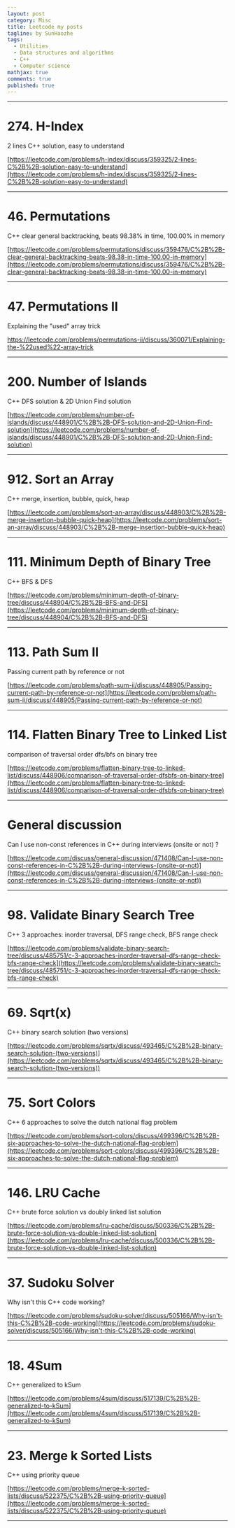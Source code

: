 ```yaml
---
layout: post
category: Misc
title: Leetcode my posts
tagline: by SunHaozhe
tags: 
  - Utilities
  - Data structures and algorithms
  - C++
  - Computer science
mathjax: true
comments: true
published: true
---
```


**************************************************************************



# 274. H-Index

2 lines C++ solution, easy to understand

[https://leetcode.com/problems/h-index/discuss/359325/2-lines-C%2B%2B-solution-easy-to-understand](https://leetcode.com/problems/h-index/discuss/359325/2-lines-C%2B%2B-solution-easy-to-understand)

**************************************************************************

# 46. Permutations

C++ clear general backtracking, beats 98.38% in time, 100.00% in memory

[https://leetcode.com/problems/permutations/discuss/359476/C%2B%2B-clear-general-backtracking-beats-98.38-in-time-100.00-in-memory](https://leetcode.com/problems/permutations/discuss/359476/C%2B%2B-clear-general-backtracking-beats-98.38-in-time-100.00-in-memory)

**************************************************************************


# 47. Permutations II

Explaining the "used" array trick

[https://leetcode.com/problems/permutations-ii/discuss/360071/Explaining-the-%22used%22-array-trick
](https://leetcode.com/problems/permutations-ii/discuss/360071/Explaining-the-%22used%22-array-trick)

**************************************************************************


# 200. Number of Islands

C++ DFS solution & 2D Union Find solution

[https://leetcode.com/problems/number-of-islands/discuss/448901/C%2B%2B-DFS-solution-and-2D-Union-Find-solution](https://leetcode.com/problems/number-of-islands/discuss/448901/C%2B%2B-DFS-solution-and-2D-Union-Find-solution)

**************************************************************************

# 912. Sort an Array

C++ merge, insertion, bubble, quick, heap

[https://leetcode.com/problems/sort-an-array/discuss/448903/C%2B%2B-merge-insertion-bubble-quick-heap](https://leetcode.com/problems/sort-an-array/discuss/448903/C%2B%2B-merge-insertion-bubble-quick-heap)

**************************************************************************

# 111. Minimum Depth of Binary Tree

C++ BFS & DFS

[https://leetcode.com/problems/minimum-depth-of-binary-tree/discuss/448904/C%2B%2B-BFS-and-DFS](https://leetcode.com/problems/minimum-depth-of-binary-tree/discuss/448904/C%2B%2B-BFS-and-DFS)

**************************************************************************

# 113. Path Sum II

Passing current path by reference or not

[https://leetcode.com/problems/path-sum-ii/discuss/448905/Passing-current-path-by-reference-or-not](https://leetcode.com/problems/path-sum-ii/discuss/448905/Passing-current-path-by-reference-or-not)

**************************************************************************

# 114. Flatten Binary Tree to Linked List

comparison of traversal order dfs/bfs on binary tree

[https://leetcode.com/problems/flatten-binary-tree-to-linked-list/discuss/448906/comparison-of-traversal-order-dfsbfs-on-binary-tree](https://leetcode.com/problems/flatten-binary-tree-to-linked-list/discuss/448906/comparison-of-traversal-order-dfsbfs-on-binary-tree)

**************************************************************************

# General discussion

Can I use non-const references in C++ during interviews (onsite or not) ?

[https://leetcode.com/discuss/general-discussion/471408/Can-I-use-non-const-references-in-C%2B%2B-during-interviews-(onsite-or-not)](https://leetcode.com/discuss/general-discussion/471408/Can-I-use-non-const-references-in-C%2B%2B-during-interviews-(onsite-or-not))

**************************************************************************

# 98. Validate Binary Search Tree

C++ 3 approaches: inorder traversal, DFS range check, BFS range check

[https://leetcode.com/problems/validate-binary-search-tree/discuss/485751/c-3-approaches-inorder-traversal-dfs-range-check-bfs-range-check](https://leetcode.com/problems/validate-binary-search-tree/discuss/485751/c-3-approaches-inorder-traversal-dfs-range-check-bfs-range-check)



**************************************************************************

# 69. Sqrt(x)

C++ binary search solution (two versions)

[https://leetcode.com/problems/sqrtx/discuss/493465/C%2B%2B-binary-search-solution-(two-versions)](https://leetcode.com/problems/sqrtx/discuss/493465/C%2B%2B-binary-search-solution-(two-versions))





**************************************************************************


# 75. Sort Colors

C++ 6 approaches to solve the dutch national flag problem

[https://leetcode.com/problems/sort-colors/discuss/499396/C%2B%2B-six-approaches-to-solve-the-dutch-national-flag-problem](https://leetcode.com/problems/sort-colors/discuss/499396/C%2B%2B-six-approaches-to-solve-the-dutch-national-flag-problem)



**************************************************************************

# 146. LRU Cache

C++ brute force solution vs doubly linked list solution

[https://leetcode.com/problems/lru-cache/discuss/500336/C%2B%2B-brute-force-solution-vs-double-linked-list-solution](https://leetcode.com/problems/lru-cache/discuss/500336/C%2B%2B-brute-force-solution-vs-double-linked-list-solution)







**************************************************************************


# 37. Sudoku Solver

Why isn't this C++ code working?

[https://leetcode.com/problems/sudoku-solver/discuss/505166/Why-isn't-this-C%2B%2B-code-working](https://leetcode.com/problems/sudoku-solver/discuss/505166/Why-isn't-this-C%2B%2B-code-working)







**************************************************************************

# 18. 4Sum

C++ generalized to kSum

[https://leetcode.com/problems/4sum/discuss/517139/C%2B%2B-generalized-to-kSum](https://leetcode.com/problems/4sum/discuss/517139/C%2B%2B-generalized-to-kSum)



**************************************************************************

# 23. Merge k Sorted Lists

C++ using priority queue

[https://leetcode.com/problems/merge-k-sorted-lists/discuss/522375/C%2B%2B-using-priority-queue](https://leetcode.com/problems/merge-k-sorted-lists/discuss/522375/C%2B%2B-using-priority-queue)









**************************************************************************















